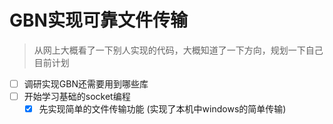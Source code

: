 # GBN实现可靠文件传输

> 从网上大概看了一下别人实现的代码，大概知道了一下方向，规划一下自己目前计划

- [ ] 调研实现GBN还需要用到哪些库
- [ ] 开始学习基础的socket编程
  - [x] 先实现简单的文件传输功能 (实现了本机中windows的简单传输)
